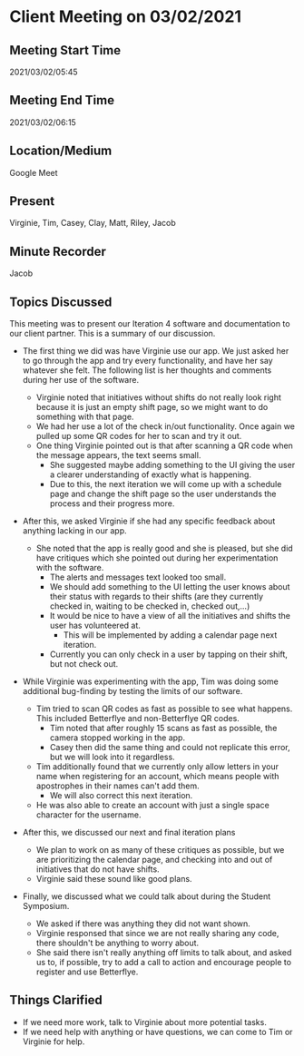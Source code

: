 # Client Meeting on 03/02/2021

## Meeting Start Time

2021/03/02/05:45

## Meeting End Time

2021/03/02/06:15

## Location/Medium

Google Meet

## Present

Virginie, Tim, Casey, Clay, Matt, Riley, Jacob

## Minute Recorder

Jacob

## Topics Discussed

This meeting was to present our Iteration 4 software and documentation to our client partner. This is a summary of our discussion.

- The first thing we did was have Virginie use our app. We just asked her to go through the app and try every functionality, and have her say whatever she felt. The following list is her thoughts and comments during her use of the software.
  - Virginie noted that initiatives without shifts do not really look right because it is just an empty shift page, so we might want to do something with that page.
  - We had her use a lot of the check in/out functionality. Once again we pulled up some QR codes for her to scan and try it out.
  - One thing Virginie pointed out is that after scanning a QR code when the message appears, the text seems small.
    - She suggested maybe adding something to the UI giving the user a clearer understanding of exactly what is happening.
    - Due to this, the next iteration we will come up with a schedule page and change the shift page so the user understands the process and their progress more.
- After this, we asked Virginie if she had any specific feedback about anything lacking in our app.
  - She noted that the app is really good and she is pleased, but she did have critiques which she pointed out during her experimentation with the software.
    - The alerts and messages text looked too small.
    - We should add something to the UI letting the user knows about their status with regards to their shifts (are they currently checked in, waiting to be checked in, checked out,...)
    - It would be nice to have a view of all the initiatives and shifts the user has volunteered at.
      - This will be implemented by adding a calendar page next iteration.
    - Currently you can only check in a user by tapping on their shift, but not check out.

- While Virginie was experimenting with the app, Tim was doing some additional bug-finding by testing the limits of our software.
  - Tim tried to scan QR codes as fast as possible to see what happens. This included Betterflye and non-Betterflye QR codes.
    - Tim noted that after roughly 15 scans as fast as possible, the camera stopped working in the app.
    - Casey then did the same thing and could not replicate this error, but we will look into it regardless.
  - Tim additionally found that we currently only allow letters in your name when registering for an account, which means people with apostrophes in their names can't add them.
    - We will also correct this next iteration.
  - He was also able to create an account with just a single space character for the username.

- After this, we discussed our next and final iteration plans
  - We plan to work on as many of these critiques as possible, but we are prioritizing the calendar page, and checking into and out of initiatives that do not have shifts.
  - Virginie said these sound like good plans.

- Finally, we discussed what we could talk about during the Student Symposium.
  - We asked if there was anything they did not want shown.
  - Virginie responsed that since we are not really sharing any code, there shouldn't be anything to worry about.
  - She said there isn't really anything off limits to talk about, and asked us to, if possible, try to add a call to action and encourage people to register and use Betterflye.

## Things Clarified

- If we need more work, talk to Virginie about more potential tasks.
- If we need help with anything or have questions, we can come to Tim or Virginie for help.